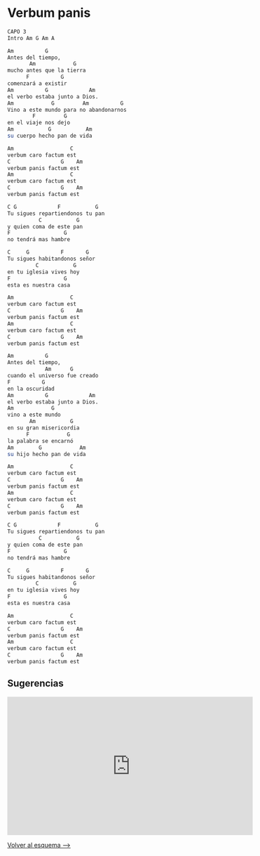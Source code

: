 # Verbum panis

```bash hl_lines="13-20"
CAPO 3
Intro Am G Am A

Am          G
Antes del tiempo,
       Am            G
mucho antes que la tierra
      F          G
comenzará a existir
Am          G             Am
el verbo estaba junto a Dios.
Am            G         Am          G
Vino a este mundo para no abandonarnos
        F         G
en el viaje nos dejo
Am           G           Am
su cuerpo hecho pan de vida

Am                  C
verbum caro factum est
C                G    Am
verbum panis factum est
Am                  C
verbum caro factum est
C                G    Am
verbum panis factum est

C G             F           G
Tu sigues repartiendonos tu pan
          C           G
y quien coma de este pan
F                 G
no tendrá mas hambre

C     G          F       G
Tu sigues habitandonos señor
         C           G
en tu iglesia vives hoy
F                 G
esta es nuestra casa

Am                  C
verbum caro factum est
C                G    Am
verbum panis factum est
Am                  C
verbum caro factum est
C                G    Am
verbum panis factum est

Am          G
Antes del tiempo,
            Am      G
cuando el universo fue creado
F          G
en la oscuridad
Am          G             Am
el verbo estaba junto a Dios.
Am            G
vino a este mundo
       Am           G
en su gran misericordia
      F            G
la palabra se encarnó
Am        G            Am
su hijo hecho pan de vida

Am                  C
verbum caro factum est
C                G    Am
verbum panis factum est
Am                  C
verbum caro factum est
C                G    Am
verbum panis factum est

C G             F           G
Tu sigues repartiendonos tu pan
          C           G
y quien coma de este pan
F                 G
no tendrá mas hambre

C     G          F       G
Tu sigues habitandonos señor
         C           G
en tu iglesia vives hoy
F                 G
esta es nuestra casa

Am                  C
verbum caro factum est
C                G    Am
verbum panis factum est
Am                  C
verbum caro factum est
C                G    Am
verbum panis factum est

```

## Sugerencias

<iframe width="560" height="315" src="https://www.youtube.com/embed/y9YXA4G84tk?si=BGLboQr4i_oXlsGL" title="YouTube video player" frameborder="0" allow="accelerometer; autoplay; clipboard-write; encrypted-media; gyroscope; picture-in-picture; web-share" referrerpolicy="strict-origin-when-cross-origin" allowfullscreen></iframe>

[Volver al esquema -->](../fin_anio.md)
